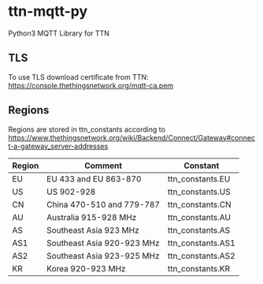 # ttn-mqtt-py
Python3 MQTT Library for TTN

## TLS
To use TLS download certificate from TTN: https://console.thethingsnetwork.org/mqtt-ca.pem

## Regions
Regions are stored in ttn_constants according to https://www.thethingsnetwork.org/wiki/Backend/Connect/Gateway#connect-a-gateway_server-addresses

|Region|Comment|Constant|
|------|-------|--------|
|EU    |EU 433 and EU 863-870      |ttn_constants.EU |
|US    |US 902-928                 |ttn_constants.US |
|CN    |China 470-510 and 779-787  |ttn_constants.CN |
|AU    |Australia 915-928 MHz      |ttn_constants.AU |
|AS    |Southeast Asia 923 MHz     |ttn_constants.AS |
|AS1   |Southeast Asia 920-923 MHz |ttn_constants.AS1|
|AS2   |Southeast Asia 923-925 MHz |ttn_constants.AS2|
|KR    |Korea 920-923 MHz          |ttn_constants.KR |
